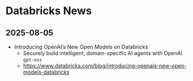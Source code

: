 # Databricks News

## 2025-08-05

- Introducing OpenAI’s New Open Models on Databricks
  - Securely build intelligent, domain-specific AI agents with OpenAI `gpt-oss`
  - https://www.databricks.com/blog/introducing-openais-new-open-models-databricks